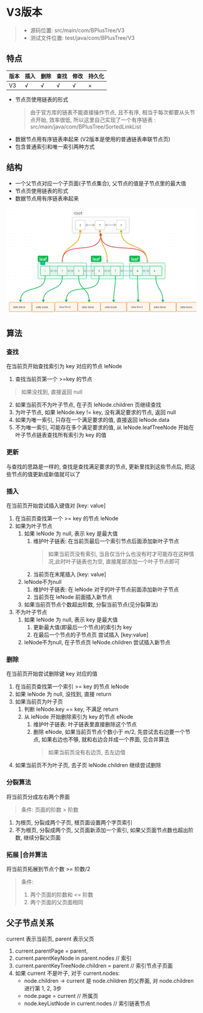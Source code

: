 # V3版本
> - 源码位置: src/main/com/BPlusTree/V3
> - 测试文件位置: test/java/com/BPlusTree/V3

## 特点

| 版本  | 插入  | 删除  | 查找  | 修改  | 持久化 |
|-----|-----|-----|-----|-----|-----|
| V3  | √   | √   | √   | √   | ×   |

- 节点页使用链表的形式
  > 由于官方库的链表不能直接操作节点, 且不有序, 相当于每次都要从头节点开始, 效率很低, 所以这里自己实现了一个有序链表
  > : src/main/java/com/BPlusTree/SortedLinkList
- 数据节点用有序链表串起来 (V2版本是使用的普通链表串联节点页)
- 包含普通索引和唯一索引两种方式

## 结构

- 一个父节点对应一个子页面(子节点集合), 父节点的值是子节点里的最大值
- 节点页使用链表的形式
- 数据节点用有序链表串起来

![img.png](files/V3.结构.png)

## 算法

### 查找

在当前页开始查找索引为 key 对应的节点 leNode
1. 查找当前页第一个 >=key 的节点
  > 如果没找到, 直接返回 null
2. 如果当前页不为叶子节点, 在子页 leNode.children 页继续查找
3. 为叶子节点, 如果 leNode.key != key, 没有满足要求的节点, 返回 null
4. 如果为唯一索引, 只存在一个满足要求的值, 直接返回 leNode.data
5. 不为唯一索引, 可能存在多个满足要求的值, 从 leNode.leafTreeNode 开始在叶子节点链表查找所有索引为 key 的值

### 更新

与查找的思路是一样的, 查找是查找满足要求的节点, 更新里找到这些节点后, 把这些节点的值更新成新值就可以了

### 插入

在当前页开始尝试插入键值对 [key: value]
1. 在当前页查找第一个 >= key 的节点 leNode
2. 如果为叶子节点
   1. 如果 leNode 为 null, 表示 key 是最大值
      1. 维护叶子链表: 在当前页最后一个索引节点后面添加新叶子节点
         > 如果当前页没有索引, 当且仅当什么也没有时才可能存在这种情况,此时叶子链表也为空, 直接尾部添加一个叶子节点即可
      2. 当前页在末尾插入 [key: value]
   2. leNode不为null
      1. 维护叶子链表: 在 leNode 对于的叶子节点前面添加新叶子节点
      2. 当前页在 leNode 前面插入新节点
   3. 如果当前页节点个数超出阶数, 分裂当前节点(见分裂算法)
3. 不为叶子节点
   1. 如果 leNode 为 null, 表示 key 是最大值
      1. 更新最大值(即最后一个节点)的索引为 key
      2. 在最后一个节点的子节点页 尝试插入 [key:value]
   2. leNode不为null, 在子节点页 leNode.children 尝试插入新节点

### 删除

在当前页开始尝试删除键 key 对应的值
1. 在当前页查找第一个索引 >= key 的节点 leNode
2. 如果 leNode 为 null, 没找到, 直接 return
3. 如果当前页为叶子页
   1. 判断 leNode.key == key, 不满足 return
   2. 从 leNode 开始删除索引为 key 的节点 eNode
      1. 维护叶子链表: 叶子链表里直接删除这个节点
      2. 删除 eNode, 如果当前页节点个数小于 m/2, 先尝试去右边要一个节点, 如果右边也不够, 就和右边合并成一个界面, 见合并算法
          > 如果当前页没有右边页, 去左边借
4. 如果当前页不为叶子页, 去子页 leNode.children 继续尝试删除


### 分裂算法

将当前页分成左右两个界面
> 条件: 页面的阶数 > 阶数
1. 为根页, 分裂成两个子页, 根页面设置两个字页索引
2. 不为根页, 分裂成两个页, 父页面新添加一个索引, 如果父页面节点数也超出阶数, 继续分裂父页面

### 拓展 |合并算法

将当前页拓展到节点个数 >= 阶数/2
> 条件:
> 1. 两个页面的阶数和 <= 阶数
> 2. 两个页面的父页面相同

## 父子节点关系

current 表示当前页, parent 表示父页
1. current.parentPage = parent, 
2. current.parentKeyNode in parent.nodes // 索引
3. current.parentKeyTreeNode.children = parent // 索引节点子页面
4. 如果 current 不是叶子, 对于 current.nodes: 
   - node.children -> current 是 node.children 的父界面, 对 node.children 进行第 1, 2, 3步
   - node.page = current // 所属页
   - node.keyListNode in current.nodes // 索引链表节点